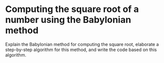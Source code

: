 # Computing the square root of a number using the Babylonian method
Explain the Babylonian method for computing the square root, elaborate a step-by-step algorithm for this method, and write the code based on this algorithm.